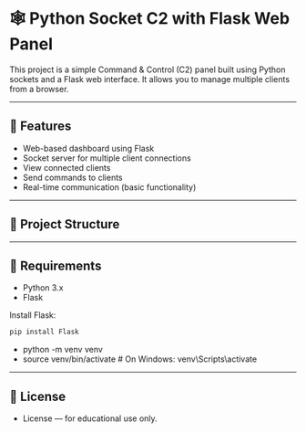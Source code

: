 # 🕸️ Python Socket C2 with Flask Web Panel

This project is a simple Command & Control (C2) panel built using Python sockets and a Flask web interface. It allows you to manage multiple clients from a browser.

---

## 🚀 Features

- Web-based dashboard using Flask
- Socket server for multiple client connections
- View connected clients
- Send commands to clients
- Real-time communication (basic functionality)

---

## 📁 Project Structure


---

## 🧰 Requirements

- Python 3.x
- Flask

Install Flask:
```bash
pip install Flask
```
- python -m venv venv
- source venv/bin/activate   # On Windows: venv\Scripts\activate

---
## 📜 License
-  License — for educational use only.
